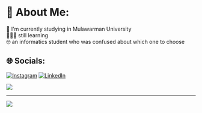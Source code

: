 # 💫 About Me:
🏫 I'm currently studying in Mulawarman University<br>🧑🏻‍💻 still learning<br>🤓 an informatics student who was confused about which one to choose


## 🌐 Socials:
[![Instagram](https://img.shields.io/badge/Instagram-%23E4405F.svg?logo=Instagram&logoColor=white)](https://instagram.com/https://www.instagram.com/ridho.setia_wan_/) [![LinkedIn](https://img.shields.io/badge/LinkedIn-%230077B5.svg?logo=linkedin&logoColor=white)](www.linkedin.com/in/ridho-setiawan) 

![](https://github-readme-stats.vercel.app/api/top-langs/?username=ridhoSetia&theme=dark&hide_border=true&include_all_commits=true&count_private=true&layout=compact)

---
[![](https://visitcount.itsvg.in/api?id=ridhoSetia&icon=0&color=6)](https://visitcount.itsvg.in)

<!-- Proudly created with GPRM ( https://gprm.itsvg.in ) -->
